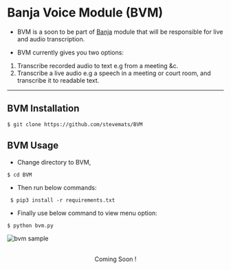# Banja Voice Module (BVM)

- BVM is a soon to be part of [Banja](https://github.com/stevemats/BanjaTranscriber) module that will be responsible for live and audio transcription. 

- BVM currently gives you two options:
1. Transcribe recorded audio to text e.g from a meeting &c.
2. Transcribe a live audio e.g a speech in a meeting or court room, and transcribe it to readable text.

---
## BVM Installation

``` $ git clone https://github.com/stevemats/BVM ```

## BVM Usage
- Change directory to BVM,

```$ cd BVM ```

- Then run below commands:

``` $ pip3 install -r requirements.txt```

- Finally use below command to view menu option:

```$ python bvm.py ```

![bvm sample](https://user-images.githubusercontent.com/30528167/146363461-713811cf-900a-4b20-933e-78a0da96feaa.PNG)


    
<center><br> Coming Soon !</br></center>